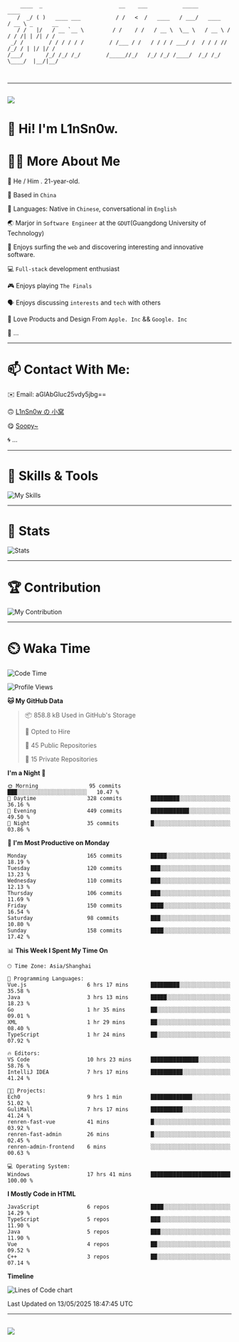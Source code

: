 ```

    ____  _                        __    ___           _____           ____           
   /  _/ ( )   ____ ___           / /   <  /   ____   / ___/   ____   / __ \ _      __
   / /   |/   / __ `__ \         / /    / /   / __ \  \__ \   / __ \ / / / /| | /| / /
 _/ /        / / / / / /        / /___ / /   / / / / ___/ /  / / / // /_/ / | |/ |/ / 
/___/       /_/ /_/ /_/        /_____//_/   /_/ /_/ /____/  /_/ /_/ \____/  |__/|__/  
                                                                                      
                                          

```

---

##
![](https://raw.githubusercontent.com/lin-snow/lin-snow/output/github-contribution-grid-snake-dark.svg)

# 👋 Hi! I'm L1nSn0w.

# 👨‍💻 More About Me

🤠 He / Him . 21-year-old.

🎈 Based in `China`
  
🤔 Languages: Native in `Chinese`, conversational in `English`

🌏 Marjor in `Software Engineer` at the `GDUT`(Guangdong University of Technology)

🛟 Enjoys surfing the `web` and discovering interesting and innovative software.

💻 `Full-stack` development enthusiast

🎮 Enjoys playing `The Finals`

🗣️ Enjoys discussing `interests` and `tech` with others

👾 Love Products and Design From `Apple. Inc` && `Google. Inc`  

🤪 ...

---

# 📫 Contact With Me:

✉️ Email: aGlAbGluc25vdy5jbg==

🙃 [L1nSn0w の 小窝](https://linsnow.cn)

😋 [Soopy~](https://soopy.cn)

🌀 ...

---

# 🔮 Skills & Tools

![My Skills](/assets/skillicons.svg)

---

# 🍟 Stats

![Stats](https://github-profile-trophy.vercel.app/?username=lin-snow&theme=nord&no-frame=true&column=9)

<!-- <div style="text-align: center;">
    <a href="https://github.com/lin-snow">
        <img align="center" src="https://githubstat.linsnow.cn/api/top-langs/?username=lin-snow&layout=donut&langs_count=8" />
    </a>
    <a href="https://github.com/lin-snow">
        <img align="center" src="https://githubstat.linsnow.cn/api?username=lin-snow&count_private=true&show_icons=true&theme=default&show=reviews,discussions_started,discussions_answered,prs_merged,prs_merged_percentage" />
    </a>
</div> -->

---

# 🏆 Contribution

![My Contribution](https://activitygraph.linsnow.cn/graph?username=lin-snow&theme=github-compact&days=30)

---

# ⏲️ Waka Time

<!--START_SECTION:waka-->
![Code Time](http://img.shields.io/badge/Code%20Time-743%20hrs%2023%20mins-blue)

![Profile Views](http://img.shields.io/badge/Profile%20Views-4-blue)

**🐱 My GitHub Data** 

> 📦 858.8 kB Used in GitHub's Storage 
 > 
> 💼 Opted to Hire
 > 
> 📜 45 Public Repositories 
 > 
> 🔑 15 Private Repositories 
 > 
**I'm a Night 🦉** 

```text
🌞 Morning                95 commits          ███░░░░░░░░░░░░░░░░░░░░░░   10.47 % 
🌆 Daytime                328 commits         █████████░░░░░░░░░░░░░░░░   36.16 % 
🌃 Evening                449 commits         ████████████░░░░░░░░░░░░░   49.50 % 
🌙 Night                  35 commits          █░░░░░░░░░░░░░░░░░░░░░░░░   03.86 % 
```
📅 **I'm Most Productive on Monday** 

```text
Monday                   165 commits         █████░░░░░░░░░░░░░░░░░░░░   18.19 % 
Tuesday                  120 commits         ███░░░░░░░░░░░░░░░░░░░░░░   13.23 % 
Wednesday                110 commits         ███░░░░░░░░░░░░░░░░░░░░░░   12.13 % 
Thursday                 106 commits         ███░░░░░░░░░░░░░░░░░░░░░░   11.69 % 
Friday                   150 commits         ████░░░░░░░░░░░░░░░░░░░░░   16.54 % 
Saturday                 98 commits          ███░░░░░░░░░░░░░░░░░░░░░░   10.80 % 
Sunday                   158 commits         ████░░░░░░░░░░░░░░░░░░░░░   17.42 % 
```


📊 **This Week I Spent My Time On** 

```text
🕑︎ Time Zone: Asia/Shanghai

💬 Programming Languages: 
Vue.js                   6 hrs 17 mins       █████████░░░░░░░░░░░░░░░░   35.58 % 
Java                     3 hrs 13 mins       █████░░░░░░░░░░░░░░░░░░░░   18.23 % 
Go                       1 hr 35 mins        ██░░░░░░░░░░░░░░░░░░░░░░░   09.01 % 
XML                      1 hr 29 mins        ██░░░░░░░░░░░░░░░░░░░░░░░   08.40 % 
TypeScript               1 hr 24 mins        ██░░░░░░░░░░░░░░░░░░░░░░░   07.92 % 

🔥 Editors: 
VS Code                  10 hrs 23 mins      ███████████████░░░░░░░░░░   58.76 % 
IntelliJ IDEA            7 hrs 17 mins       ██████████░░░░░░░░░░░░░░░   41.24 % 

🐱‍💻 Projects: 
Ech0                     9 hrs 1 min         █████████████░░░░░░░░░░░░   51.02 % 
GuliMall                 7 hrs 17 mins       ██████████░░░░░░░░░░░░░░░   41.24 % 
renren-fast-vue          41 mins             █░░░░░░░░░░░░░░░░░░░░░░░░   03.92 % 
renren-fast-admin        26 mins             █░░░░░░░░░░░░░░░░░░░░░░░░   02.45 % 
renren-admin-frontend    6 mins              ░░░░░░░░░░░░░░░░░░░░░░░░░   00.63 % 

💻 Operating System: 
Windows                  17 hrs 41 mins      █████████████████████████   100.00 % 
```

**I Mostly Code in HTML** 

```text
JavaScript               6 repos             ████░░░░░░░░░░░░░░░░░░░░░   14.29 % 
TypeScript               5 repos             ███░░░░░░░░░░░░░░░░░░░░░░   11.90 % 
Java                     5 repos             ███░░░░░░░░░░░░░░░░░░░░░░   11.90 % 
Vue                      4 repos             ██░░░░░░░░░░░░░░░░░░░░░░░   09.52 % 
C++                      3 repos             ██░░░░░░░░░░░░░░░░░░░░░░░   07.14 % 
```



**Timeline**

![Lines of Code chart](https://raw.githubusercontent.com/lin-snow/lin-snow/main/assets/bar_graph.png)


 Last Updated on 13/05/2025 18:47:45 UTC
<!--END_SECTION:waka-->



---
##
![](./profile-3d-contrib/profile-night-rainbow.svg)
